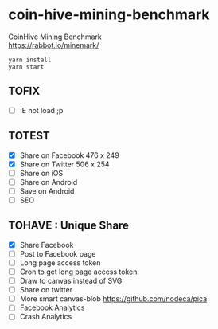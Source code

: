 # coin-hive-mining-benchmark
CoinHive Mining Benchmark  
https://rabbot.io/minemark/

```shell
yarn install
yarn start
```

## TOFIX
- [ ] IE not load ;p

## TOTEST
- [x] Share on Facebook 476 x 249
- [x] Share on Twitter 506 x 254
- [ ] Share on iOS
- [ ] Share on Android
- [ ] Save on Android
- [ ] SEO

## TOHAVE : Unique Share
- [x] Share Facebook
- [ ] Post to Facebook page
- [ ] Long page access token
- [ ] Cron to get long page access token
- [ ] Draw to canvas instead of SVG
- [ ] Share on twitter
- [ ] More smart canvas-blob https://github.com/nodeca/pica
- [ ] Facebook Analytics
- [ ] Crash Analytics
